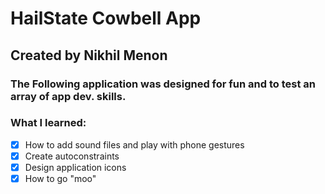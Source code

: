 # HailState Cowbell App
## Created by Nikhil Menon

### The Following application was designed for fun and to test an array of app dev. skills.

### What I learned:
- [x]  How to add sound files and play with phone gestures
- [x]  Create autoconstraints
- [x]  Design application icons
- [x]  How to go "moo"